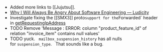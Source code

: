 - Added more links to [[Jujutsu]].
- [Why I Will Always Be Angry About Software Engineering — Ludicity](https://ludic.mataroa.blog/blog/why-i-will-always-be-angry-about-software-engineering/)
- Investigate fixing the [[SMX3]] proto` support for the `Forwarded` header in [getRequestingIpAddress](https://github.com/SMX-LTD/smx3.rest.api/blob/70646530f8e8925b0a0d95e207519f8ff87a5bd4/src/main/java/smx3/rest/api/ResourceUtils.java#L291)
- TODO Remove 'Message    : ERROR: column "product_feature_id" of relation "invoice_item" contains null values'
- TODO yuck.   `mailbox_suspension_history` has all nulls for `suspension_type`.   That sounds like a bug.